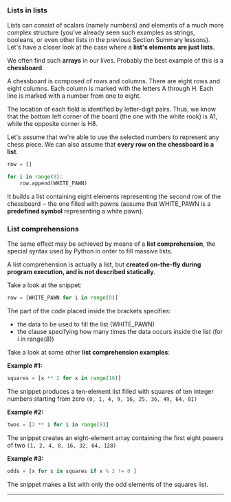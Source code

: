 ### Lists in lists
Lists can consist of scalars (namely numbers) and elements of a much more complex structure (you've already seen such examples as strings, booleans, or even other lists in the previous Section Summary lessons). Let's have a closer look at the case where a **list's elements are just lists**.

We often find such **arrays** in our lives. Probably the best example of this is a **chessboard**.

A chessboard is composed of rows and columns. There are eight rows and eight columns. Each column is marked with the letters A through H. Each line is marked with a number from one to eight.

The location of each field is identified by letter-digit pairs. Thus, we know that the bottom left corner of the board (the one with the white rook) is A1, while the opposite corner is H8.

Let's assume that we're able to use the selected numbers to represent any chess piece. We can also assume that **every row on the chessboard is a list**.

```python
row = []

for i in range(8):
    row.append(WHITE_PAWN)
```

It builds a list containing eight elements representing the second row of the chessboard ‒ the one filled with pawns (assume that WHITE_PAWN is a **predefined symbol** representing a white pawn).

###  List comprehensions

The same effect may be achieved by means of a **list comprehension**, the special syntax used by Python in order to fill massive lists.

A list comprehension is actually a list, but **created on-the-fly during program execution, and is not described statically**.

Take a look at the snippet:

```python
row = [WHITE_PAWN for i in range(8)]
```

The part of the code placed inside the brackets specifies:

- the data to be used to fill the list (WHITE_PAWN)
- the clause specifying how many times the data occurs inside the list (for i in range(8))

Take a look at some other **list comprehension examples**:

**Example #1:**

```python
squares = [x ** 2 for x in range(10)]
```

The snippet produces a ten-element list filled with squares of ten integer numbers starting from zero `(0, 1, 4, 9, 16, 25, 36, 49, 64, 81)`

**Example #2:**

```python
twos = [2 ** i for i in range(8)]
```

The snippet creates an eight-element array containing the first eight powers of two `(1, 2, 4, 8, 16, 32, 64, 128)`

**Example #3:**

```python
odds = [x for x in squares if x % 2 != 0 ]
```

The snippet makes a list with only the odd elements of the squares list.

---

